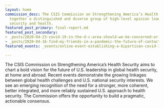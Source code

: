 ```yaml
---
layout: home
commission_desc: The CSIS Commission on Strengthening America’s Health Security brings
  together a distinguished and diverse group of high-level opinion leaders who bridge
  security and health.
featured_post_primary: final-report.md
featured_post_secondary:
- _posts/2020-04-23-covid-19-in-the-d-c-area-should-we-be-concerned-or-optimistic.md
- _posts/2020-04-16-find-my-friends-in-a-pandemic-the-future-of-contact-tracing-in-america.md
featured_events: _events/online-event-establishing-a-bipartisan-covid-19-commission.md

---
```

The CSIS Commission on Strengthening America’s Health Security aims to chart a bold vision for the future of U.S. leadership in global health security, at home and abroad. Recent events demonstrate the growing linkages between global health challenges and U.S. national security interests. We see an emerging recognition of the need for a stronger, more coherent, better integrated, and more reliably sustained U.S. approach to health security. The Commission offers the opportunity to build a pragmatic, actionable consensus.